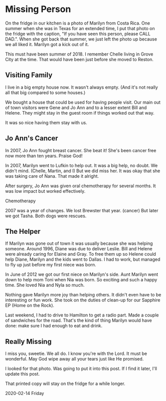 # Missing Person

On the fridge in our kitchen is a photo of Marilyn from Costa Rica.
One summer when she was in Texas for an extended time, I put that photo
on the fridge with the caption, "If you have seen this person, please
CALL DAD.". When she got back that summer, we just left the photo up
because we all liked it. Marilyn got a kick out of it.

This must have been summer of 2018. I remember Chelle living in Grove
City at the time. That would have been just before she moved to Reston.

## Visiting Family

I live in a big empty house now. It wasn't always empty.
(And it's not really all that big compared to some houses.)

We bought a house that could be used for having people visit.
Our main out of town visitors were Gene and Jo Ann and to a
lesser extent Bill and Helene. They might stay in the guest room
if things worked out that way.

It was so nice having them stay with us.

## Jo Ann's Cancer

In 2007, Jo Ann fought breast cancer. She beat it!
She's been cancer free now more than ten years. Praise God!

In 2007, Marilyn went to Lufkin to help out. It was a big help,
no doubt. We didn't mind. (Chelle, Martin, and I) But we did miss her.
It was okay that she was taking care of Nana. That made it alright.

After surgery, Jo Ann was given oral chemotherapy for several months.
It was low impact but worked effectively.

Chemotherapy

2007 was a year of changes. We lost Brewster that year. (cancer)
But later we got Tasha. Both dogs were rescues.

## The Helper

If Marilyn was gone out of town it was usually because she was
helping someone. Around 1996, Diane was due to deliver Leslie.
Bill and Helene were already caring for Elaine and Gray.
To free them up so Helene could help Diane, Marilyn and the kids
went to Dallas. I had to work, but managed to fly up just before
my first niece was born.

In June of 2012 we got our first niece on Marilyn's side.
Aunt Marilyn went down to help mom Toni when Nia was born.
So exciting and such a happy time. She loved Nia and Nyla so much.

Nothing gave Marilyn more joy than helping others. It didn't even
have to be interesting or fun work. She took on the duties of clean-up
for our Sapphire EP (Home on the Rock).

Last weekend, I had to drive to Hamilton to get a radio part.
Made a couple of sandwiches for the road. That's the kind of thing
Marilyn would have done: make sure I had enough to eat and drink.

## Really Missing

I miss you, sweetie. We all do. I know you're with the Lord.
It must be wonderful. May God wipe away all your tears
just like He promised.

I looked for that photo.
Was going to put it into this post.
If I find it later, I'll update this post.

That printed copy will stay on the fridge for a while longer.

2020-02-14 Friday


